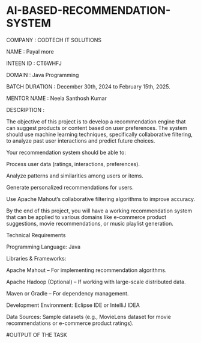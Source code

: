 # AI-BASED-RECOMMENDATION-SYSTEM
COMPANY : CODTECH IT SOLUTIONS

NAME : Payal more

INTEEN ID : CT6WHFJ

DOMAIN : Java Programming

BATCH DURATION : December 30th, 2024 to  February 15th, 2025.

MENTOR NAME : Neela Santhosh Kumar

DESCRIPTION :

The objective of this project is to develop a recommendation engine that can suggest products or content based on user preferences. The system should use machine learning techniques, specifically collaborative filtering, to analyze past user interactions and predict future choices.

Your recommendation system should be able to:

Process user data (ratings, interactions, preferences).

Analyze patterns and similarities among users or items.

Generate personalized recommendations for users.

Use Apache Mahout’s collaborative filtering algorithms to improve accuracy.

By the end of this project, you will have a working recommendation system that can be applied to various domains like e-commerce product suggestions, movie recommendations, or music playlist generation.

Technical Requirements

Programming Language: Java

Libraries & Frameworks:

Apache Mahout – For implementing recommendation algorithms.

Apache Hadoop (Optional) – If working with large-scale distributed data.

Maven or Gradle – For dependency management.

Development Environment: Eclipse IDE or IntelliJ IDEA

Data Sources: Sample datasets (e.g., MovieLens dataset for movie recommendations or e-commerce product ratings).

#OUTPUT OF THE TASK

